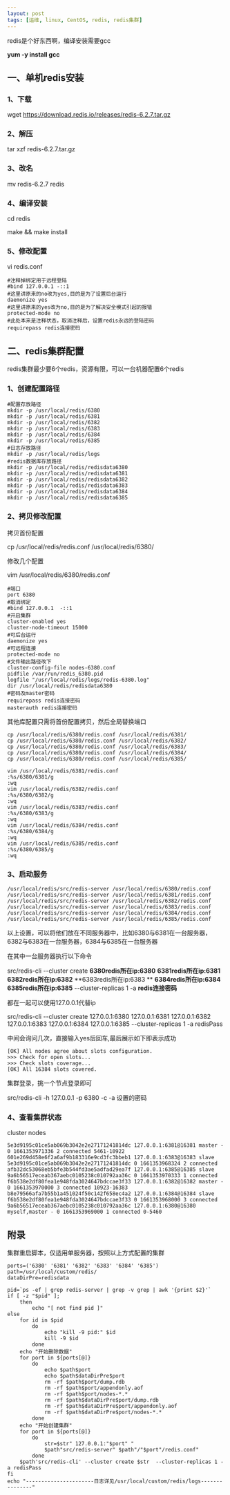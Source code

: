 ```yaml
---
layout: post
tags: [运维, linux, CentOS, redis, redis集群]
---
```


redis是个好东西啊，编译安装需要gcc

**yum -y install gcc**

## 一、单机redis安装

### 1、下载

wget https://download.redis.io/releases/redis-6.2.7.tar.gz

### 2、解压

tar xzf redis-6.2.7.tar.gz

### 3、改名

mv redis-6.2.7 redis

### 4、编译安装

cd redis 

make && make install

### 5、修改配置

vi redis.conf

```
#注释掉绑定用于远程登陆
#bind 127.0.0.1 -::1
#这里讲原来的no改为yes,目的是为了设置后台运行
daemonize yes
#这里讲原来的yes改为no,目的是为了解决安全模式引起的报错
protected-mode no
#此处本来是注释状态，取消注释后，设置redis永远的登陆密码
requirepass redis连接密码
```

## 二、redis集群配置

redis集群最少要6个redis，资源有限，可以一台机器配置6个redis

### 1、创建配置路径

```
#配置存放路径
mkdir -p /usr/local/redis/6380
mkdir -p /usr/local/redis/6381
mkdir -p /usr/local/redis/6382
mkdir -p /usr/local/redis/6383
mkdir -p /usr/local/redis/6384
mkdir -p /usr/local/redis/6385
#日志存放路径
mkdir -p /usr/local/redis/logs
#redis数据库存放路径
mkdir -p /usr/local/redis/redisdata6380
mkdir -p /usr/local/redis/redisdata6381
mkdir -p /usr/local/redis/redisdata6382
mkdir -p /usr/local/redis/redisdata6383
mkdir -p /usr/local/redis/redisdata6384
mkdir -p /usr/local/redis/redisdata6385
```

### 2、拷贝修改配置

拷贝首份配置

cp /usr/local/redis/redis.conf /usr/local/redis/6380/

修改几个配置

vim /usr/local/redis/6380/redis.conf   

```
#端口
port 6380
#取消绑定
#bind 127.0.0.1  -::1
#开启集群
cluster-enabled yes
cluster-node-timeout 15000
#可后台运行
daemonize yes
#可远程连接
protected-mode no
#文件输出路径改下
cluster-config-file nodes-6380.conf
pidfile /var/run/redis_6380.pid
logfile "/usr/local/redis/logs/redis-6380.log"
dir /usr/local/redis/redisdata6380
#密码及master密码
requirepass redis连接密码
masterauth redis连接密码
```

其他库配置只需将首份配置拷贝，然后全局替换端口

```
cp /usr/local/redis/6380/redis.conf /usr/local/redis/6381/
cp /usr/local/redis/6380/redis.conf /usr/local/redis/6382/
cp /usr/local/redis/6380/redis.conf /usr/local/redis/6383/
cp /usr/local/redis/6380/redis.conf /usr/local/redis/6384/
cp /usr/local/redis/6380/redis.conf /usr/local/redis/6385/
```

```
vim /usr/local/redis/6381/redis.conf   
:%s/6380/6381/g
:wq
vim /usr/local/redis/6382/redis.conf   
:%s/6380/6382/g
:wq
vim /usr/local/redis/6383/redis.conf   
:%s/6380/6383/g
:wq
vim /usr/local/redis/6384/redis.conf   
:%s/6380/6384/g
:wq
vim /usr/local/redis/6385/redis.conf   
:%s/6380/6385/g
:wq
```

### 3、启动服务

```
/usr/local/redis/src/redis-server /usr/local/redis/6380/redis.conf
/usr/local/redis/src/redis-server /usr/local/redis/6381/redis.conf
/usr/local/redis/src/redis-server /usr/local/redis/6382/redis.conf
/usr/local/redis/src/redis-server /usr/local/redis/6383/redis.conf
/usr/local/redis/src/redis-server /usr/local/redis/6384/redis.conf
/usr/local/redis/src/redis-server /usr/local/redis/6385/redis.conf
```

以上设置，可以将他们放在不同服务器中，比如6380与6381在一台服务器，6382与6383在一台服务器，6384与6385在一台服务器

在其中一台服务器执行以下命令

src/redis-cli --cluster create   **6380redis所在ip:6380**    **6381redis所在ip:6381**      **6382redis所在ip:6382**      **6383redis所在ip:6383 **     **6384redis所在ip:6384**      **6385redis所在ip:6385**  --cluster-replicas 1 -a **redis连接密码**

都在一起可以使用127.0.0.1代替ip

src/redis-cli --cluster create 127.0.0.1:6380 127.0.0.1:6381 127.0.0.1:6382 127.0.0.1:6383 127.0.0.1:6384 127.0.0.1:6385  --cluster-replicas 1 -a redisPass

中间会询问几次，直接输入yes后回车,最后展示如下即表示成功

```
[OK] All nodes agree about slots configuration.
>>> Check for open slots...
>>> Check slots coverage...
[OK] All 16384 slots covered.
```

集群登录，挑一个节点登录即可

 src/redis-cli -h 127.0.0.1 -p 6380 -c -a 设置的密码

### 4、查看集群状态

cluster nodes

```
5e3d9195c01ce5ab069b3042e2e27171241814dc 127.0.0.1:6381@16381 master - 0 1661353971336 2 connected 5461-10922
601e269d458e6f2a6af9b183316e9cd3fc3bbeb1 127.0.0.1:6383@16383 slave 5e3d9195c01ce5ab069b3042e2e27171241814dc 0 1661353968324 2 connected
afb32dc53068eb5bfe3b544fd3ae5adfad29ea7f 127.0.0.1:6385@16385 slave 9a6b56517eceab367aebc0105238c010792aa36c 0 1661353970333 1 connected
f6b538e2df80fea1e948fda3024647bdccae3f33 127.0.0.1:6382@16382 master - 0 1661353970000 3 connected 10923-16383
b8e79566afa7b55b1a451024f50c142f658ec4a2 127.0.0.1:6384@16384 slave f6b538e2df80fea1e948fda3024647bdccae3f33 0 1661353968000 3 connected
9a6b56517eceab367aebc0105238c010792aa36c 127.0.0.1:6380@16380 myself,master - 0 1661353969000 1 connected 0-5460

```

## 附录

集群重启脚本，仅适用单服务器，按照以上方式配置的集群

```
ports=('6380' '6381' '6382' '6383' '6384' '6385')
path=/usr/local/custom/redis/
dataDirPre=redisdata

pid=`ps -ef | grep redis-server | grep -v grep | awk '{print $2}'`
if [ -z "$pid" ];
	then
		echo "[ not find pid ]"
else
	for id in $pid
		do
			echo "kill -9 pid:" $id
			kill -9 $id
		done
	echo "开始删除数据"
	for port in ${ports[@]}
 		do
			echo $path$port
			echo $path$dataDirPre$port
			rm -rf $path$port/dump.rdb
			rm -rf $path$port/appendonly.aof
			rm -rf $path$port/nodes-*.*
			rm -rf $path$dataDirPre$port/dump.rdb
			rm -rf $path$dataDirPre$port/appendonly.aof
			rm -rf $path$dataDirPre$port/nodes-*.*
		done
	echo "开始创建集群"
	for port in ${ports[@]}
		do
			str=$str" 127.0.0.1:"$port" "
			$path"src/redis-server" $path"/"$port"/redis.conf"
		done
	$path'src/redis-cli' --cluster create $str  --cluster-replicas 1 -a redisPass		
fi
echo "----------------------日志详见/usr/local/custom/redis/logs---------------"
```

